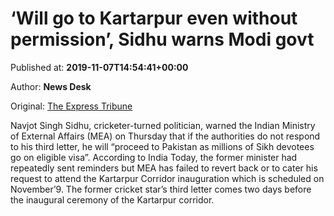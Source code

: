 
# ‘Will go to Kartarpur even without permission’, Sidhu warns Modi govt

Published at: **2019-11-07T14:54:41+00:00**

Author: **News Desk**

Original: [The Express Tribune](https://tribune.com.pk/story/2095545/9-will-go-kartarpur-even-without-permission-sidhu-warns-modi-govt/)

Navjot Singh Sidhu, cricketer-turned politician, warned the Indian Ministry of External Affairs (MEA) on Thursday that if the authorities do not respond to his third letter, he will “proceed to Pakistan as millions of Sikh devotees go on eligible visa”.
According to India Today, the former minister had repeatedly sent reminders but MEA has failed to revert back or to cater his request to attend the Kartarpur Corridor inauguration which is scheduled on November’9.
The former cricket star’s third letter comes two days before the inaugural ceremony of the Kartarpur corridor.
